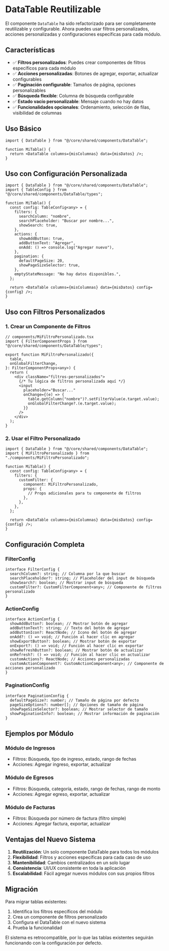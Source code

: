 # DataTable Reutilizable

El componente `DataTable` ha sido refactorizado para ser completamente reutilizable y configurable. Ahora puedes usar filtros personalizados, acciones personalizadas y configuraciones específicas para cada módulo.

## Características

- ✅ **Filtros personalizados**: Puedes crear componentes de filtros específicos para cada módulo
- ✅ **Acciones personalizadas**: Botones de agregar, exportar, actualizar configurables
- ✅ **Paginación configurable**: Tamaños de página, opciones personalizables
- ✅ **Búsqueda flexible**: Columna de búsqueda configurable
- ✅ **Estado vacío personalizable**: Mensaje cuando no hay datos
- ✅ **Funcionalidades opcionales**: Ordenamiento, selección de filas, visibilidad de columnas

## Uso Básico

```tsx
import { DataTable } from "@/core/shared/components/DataTable";

function MiTabla() {
  return <DataTable columns={misColumnas} data={misDatos} />;
}
```

## Uso con Configuración Personalizada

```tsx
import { DataTable } from "@/core/shared/components/DataTable";
import { TableConfig } from "@/core/shared/components/DataTable/types";

function MiTabla() {
  const config: TableConfig<any> = {
    filters: {
      searchColumn: "nombre",
      searchPlaceholder: "Buscar por nombre...",
      showSearch: true,
    },
    actions: {
      showAddButton: true,
      addButtonText: "Agregar",
      onAdd: () => console.log("Agregar nuevo"),
    },
    pagination: {
      defaultPageSize: 20,
      showPageSizeSelector: true,
    },
    emptyStateMessage: "No hay datos disponibles.",
  };

  return <DataTable columns={misColumnas} data={misDatos} config={config} />;
}
```

## Uso con Filtros Personalizados

### 1. Crear un Componente de Filtros

```tsx
// components/MiFiltroPersonalizado.tsx
import { FilterComponentProps } from "@/core/shared/components/DataTable/types";

export function MiFiltroPersonalizado({
  table,
  onGlobalFilterChange,
}: FilterComponentProps<any>) {
  return (
    <div className="filtros-personalizados">
      {/* Tu lógica de filtros personalizada aquí */}
      <input
        placeholder="Buscar..."
        onChange={(e) => {
          table.getColumn("nombre")?.setFilterValue(e.target.value);
          onGlobalFilterChange?.(e.target.value);
        }}
      />
    </div>
  );
}
```

### 2. Usar el Filtro Personalizado

```tsx
import { DataTable } from "@/core/shared/components/DataTable";
import { MiFiltroPersonalizado } from "./components/MiFiltroPersonalizado";

function MiTabla() {
  const config: TableConfig<any> = {
    filters: {
      customFilter: {
        component: MiFiltroPersonalizado,
        props: {
          // Props adicionales para tu componente de filtros
        },
      },
    },
  };

  return <DataTable columns={misColumnas} data={misDatos} config={config} />;
}
```

## Configuración Completa

### FilterConfig

```tsx
interface FilterConfig {
  searchColumn?: string; // Columna por la que buscar
  searchPlaceholder?: string; // Placeholder del input de búsqueda
  showSearch?: boolean; // Mostrar input de búsqueda
  customFilter?: CustomFilterComponent<any>; // Componente de filtros personalizado
}
```

### ActionConfig

```tsx
interface ActionConfig {
  showAddButton?: boolean; // Mostrar botón de agregar
  addButtonText?: string; // Texto del botón de agregar
  addButtonIcon?: ReactNode; // Icono del botón de agregar
  onAdd?: () => void; // Función al hacer clic en agregar
  showExportButton?: boolean; // Mostrar botón de exportar
  onExport?: () => void; // Función al hacer clic en exportar
  showRefreshButton?: boolean; // Mostrar botón de actualizar
  onRefresh?: () => void; // Función al hacer clic en actualizar
  customActions?: ReactNode; // Acciones personalizadas
  customActionComponent?: CustomActionComponent<any>; // Componente de acciones personalizado
}
```

### PaginationConfig

```tsx
interface PaginationConfig {
  defaultPageSize?: number; // Tamaño de página por defecto
  pageSizeOptions?: number[]; // Opciones de tamaño de página
  showPageSizeSelector?: boolean; // Mostrar selector de tamaño
  showPaginationInfo?: boolean; // Mostrar información de paginación
}
```

## Ejemplos por Módulo

### Módulo de Ingresos

- Filtros: Búsqueda, tipo de ingreso, estado, rango de fechas
- Acciones: Agregar ingreso, exportar, actualizar

### Módulo de Egresos

- Filtros: Búsqueda, categoría, estado, rango de fechas, rango de monto
- Acciones: Agregar egreso, exportar, actualizar

### Módulo de Facturas

- Filtros: Búsqueda por número de factura (filtro simple)
- Acciones: Agregar factura, exportar, actualizar

## Ventajas del Nuevo Sistema

1. **Reutilización**: Un solo componente DataTable para todos los módulos
2. **Flexibilidad**: Filtros y acciones específicas para cada caso de uso
3. **Mantenibilidad**: Cambios centralizados en un solo lugar
4. **Consistencia**: UI/UX consistente en toda la aplicación
5. **Escalabilidad**: Fácil agregar nuevos módulos con sus propios filtros

## Migración

Para migrar tablas existentes:

1. Identifica los filtros específicos del módulo
2. Crea un componente de filtros personalizado
3. Configura el DataTable con el nuevo sistema
4. Prueba la funcionalidad

El sistema es retrocompatible, por lo que las tablas existentes seguirán funcionando con la configuración por defecto.
